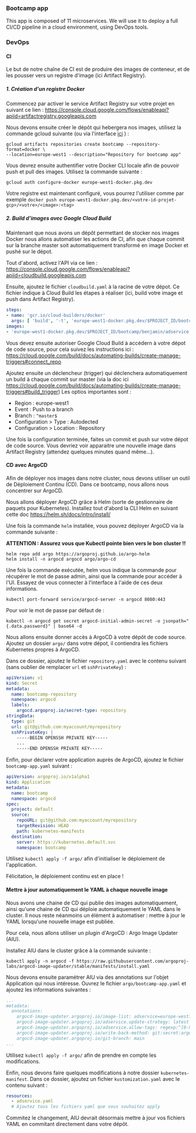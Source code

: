 ### Bootcamp app

This app is composed of 11 microservices. We will use it to deploy a full CI/CD pipeline in a cloud environment, using DevOps tools.

### DevOps 

#### CI

Le but de notre chaîne de CI est de produire des images de conteneur, et de les pousser vers un registre d'image (ici Artifact Registry).

##### 1. Création d'un registre Docker

Commencez par activer le service Artifact Registry sur votre projet en suivant ce lien : https://console.cloud.google.com/flows/enableapi?apiid=artifactregistry.googleapis.com

Nous devons ensuite créer le dépôt qui hebergera nos images, utilisez la commande gcloud suivante (ou via l'interface [ici](https://cloud.google.com/artifact-registry/docs/docker/store-docker-container-images?hl=fr#create]) ) : 

```
gcloud artifacts repositories create bootcamp --repository-format=docker \
--location=europe-west1 --description="Repository for bootcamp app"
```

Vous devrez ensuite authentifier votre Docker CLI locale afin de pouvoir push et pull des images. Utilisez la commande suivante :

```
gcloud auth configure-docker europe-west1-docker.pkg.dev
```

Votre registre est maintenant configuré, vous pourrez l'utiliser comme par exemple `docker push europe-west1-docker.pkg.dev/<votre-id-projet-gcp>/<votre>/<image>:<tag>`

##### 2. Build d'images avec Google Cloud Build

Maintenant que nous avons un dépôt permettant de stocker nos images Docker nous allons automatiser les actions de CI, afin que chaque commit sur la branche master soit automatiquement transformé en image Docker et pushé sur le dépot.

Tout d'abord, activez l'API via ce lien : https://console.cloud.google.com/flows/enableapi?apiid=cloudbuild.googleapis.com

Ensuite, ajoutez le fichier `cloudbuild.yaml` à la racine de votre dépot. Ce fichier indique à Cloud Build les étapes à réaliser (ici, build votre image et push dans Artifact Registry).

```yaml
steps:
- name: 'gcr.io/cloud-builders/docker'
  args: [ 'build', '-t', 'europe-west1-docker.pkg.dev/$PROJECT_ID/bootcamp/benjamin/adservice:$SHORT_SHA', 'src/adservice' ]
images:
- 'europe-west1-docker.pkg.dev/$PROJECT_ID/bootcamp/benjamin/adservice:$SHORT_SHA'
```

Vous devez ensuite autoriser Google Cloud Build à accédern à votre dépot de code source, pour cela suivez les instructions ici : https://cloud.google.com/build/docs/automating-builds/create-manage-triggers#connect_repo

Ajoutez ensuite un déclencheur (trigger) qui déclenchera automatiquement un build à chaque commit sur master (via la doc ici https://cloud.google.com/build/docs/automating-builds/create-manage-triggers#build_trigger)
Les optios importantes sont :
* Region : europe-west1
* Event : Push to a branch
* Branch : `^master$`
* Configuration > Type : Autodected
* Configuration > Location : Repository

Une fois la configuration terminée, faites un commit et push sur votre dépot de code source. Vous devriez voir apparaitre une nouvelle image dans Artifact Registry (attendez quelques minutes quand même...).

#### CD avec ArgoCD

Afin de déployer nos images dans notre cluster, nous devons utiliser un outil de Déploiement Continu (CD).
Dans ce bootcamp, nous allons nous concentrer sur ArgoCD.

Nous allons déployer ArgoCD grâce à Helm (sorte de gestionnaire de paquets pour Kubernetes).
Installez tout d'abord la CLI Helm en suivant cette doc https://helm.sh/docs/intro/install/

Une fois la commande `helm` installée, vous pouvez déployer ArgoCD via la commande suivante :

**ATTENTION : Assurez vous que Kubectl pointe bien vers le bon cluster !!**
```
helm repo add argo https://argoproj.github.io/argo-helm
helm install -n argocd argocd argo/argo-cd 
```

Une fois la commande exécutée, helm vous indique la commande pour récupérer le mot de passe admin, ainsi que la commande pour accéder à l'UI.
Essayez de vous connecter à l'interface à l'aide de ces deux informations.
```
kubectl port-forward service/argocd-server -n argocd 8080:443
```
Pour voir le mot de passe par défaut de :
```
kubectl -n argocd get secret argocd-initial-admin-secret -o jsonpath="{.data.password}" | base64 -d
```

Nous allons ensuite donner accès à ArgoCD à votre dépôt de code source. 
Ajoutez un dossier `argo/` dans votre dépot, il contiendra les fichiers Kubernetes propres à ArgoCD.

Dans ce dossier, ajoutez le fichier `repository.yaml` avec le contenu suivant (sans oublier de remplacer `url` et `sshPrivateKey`) :

```yaml
apiVersion: v1
kind: Secret
metadata:
  name: bootcamp-repository
  namespace: argocd
  labels:
    argocd.argoproj.io/secret-type: repository
stringData:
  type: git
  url: git@github.com:myaccount/myrepository
  sshPrivateKey: |
    -----BEGIN OPENSSH PRIVATE KEY-----
    ...
    -----END OPENSSH PRIVATE KEY-----
```

Enfin, pour déclarer votre application auprès de ArgoCD, ajoutez le fichier `bootcamp-app.yaml` suivant :

```yaml
apiVersion: argoproj.io/v1alpha1
kind: Application
metadata:
  name: bootcamp
  namespace: argocd
spec:
  project: default
  source:
    repoURL: git@github.com:myaccount/myrepository
    targetRevision: HEAD
    path: kubernetes-manifests
  destination:
    server: https://kubernetes.default.svc
    namespace: bootcamp
```

Utilisez `kubectl apply -f argo/` afin d'initialiser le déploiement de l'application.

Félicitation, le déploiement continu est en place !

#### Mettre à jour automatiquement le YAML à chaque nouvelle image

Nous avons une chaine de CD qui publie des images automatiquement, ainsi qu'une chaine de CD qui déploie automatiquement le YAML dans le cluster.
Il nous reste néanmoins un élément à automatiser : mettre à jour le YAML lorsqu'une nouvelle image est publiée.

Pour cela, nous allons utiliser un plugin d'ArgoCD : Argo Image Updater (AIU).

Installez AIU dans le cluster grâce à la commande suivante :

```
kubectl apply -n argocd -f https://raw.githubusercontent.com/argoproj-labs/argocd-image-updater/stable/manifests/install.yaml
```

Nous devons ensuite paramétrer AIU via des annotations sur l'objet Application qui nous intéresse.
Ouvrez le fichier `argo/bootcamp-app.yaml` et ajoutez les informations suivantes :

```yaml
...
metadata:
  annotations:
    argocd-image-updater.argoproj.io/image-list: adservice=europe-west1-docker.pkg.dev/<votre-projet>/<votre>/<image>
    argocd-image-updater.argoproj.io/adservice.update-strategy: latest
    argocd-image-updater.argoproj.io/adservice.allow-tags: regexp:^[0-9a-f]{7}$
    argocd-image-updater.argoproj.io/write-back-method: git:secret:argocd/bootcamp-repository
    argocd-image-updater.argoproj.io/git-branch: main
...
```

Utilisez `kubectl apply -f argo/` afin de prendre en compte les modifications.

Enfin, nous devons faire quelques modifications à notre dossier `kubernetes-manifest`. Dans ce dossier, ajoutez un fichier `kustomization.yaml` avec 
le contenu suivant :

```yaml
resources:
  - adservice.yaml
  # Ajoutez tous les fichiers yaml que vous souhaitez apply
```

Commitez le changement, AIU devrait désormais mettre à jour vos fichiers YAML en commitant directement dans votre dépôt.